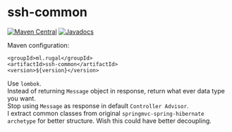 ssh-common
==========
[![Maven Central](https://maven-badges.herokuapp.com/maven-central/ml.rugal/ssh-common/badge.svg?style=plastic)](https://maven-badges.herokuapp.com/maven-central/ml.rugal/ssh-common) 
[![Javadocs](https://javadoc.io/badge/ml.rugal/ssh-common.svg)](https://javadoc.io/doc/ml.rugal/ssh-common)



Maven configuration:  

    <groupId>ml.rugal</groupId>
    <artifactId>ssh-common</artifactId>
    <version>${version}</version>


Use `lombok`.   
Instead of returning `Message` object in response, return what ever data type you want.   
Stop using `Message` as response in default `Controller Advisor`.      
I extract common classes from original `springmvc-spring-hibernate archetype` for better structure.   Wish this could have better decoupling.   
